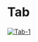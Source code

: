 # Tab

<a href="https://ibb.co/dkKmB2D"><img src="https://i.ibb.co/gtg4yTJ/Tab-1.png" alt="Tab-1" border="0"></a>
